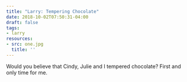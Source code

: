 ```yaml
---
title: "Larry: Tempering Chocolate"
date: 2018-10-02T07:50:31-04:00
draft: false
tags:
- larry
resources:
- src: one.jpg
  title: ''
---
```



Would you believe that Cindy, Julie and I tempered chocolate? First and only time for me.
